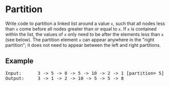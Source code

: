 # Partition
Write code to partition a linked list around a value `x`, such that all nodes less than `x` come before all nodes greater than or equal to `x`. If `x` is contained within the list, the values of `x` only need to be after the elements less than `x` (see below). The partition element `x` can appear anywhere in the "right partition"; it does not need to appear between the left and right partitions.

## Example
<pre>
Input:      3 -> 5 -> 8 -> 5 -> 10 -> 2 -> 1 [partition= 5]
Output:     3 -> 1 -> 2 -> 10 -> 5 -> 5 -> 8
</pre>
